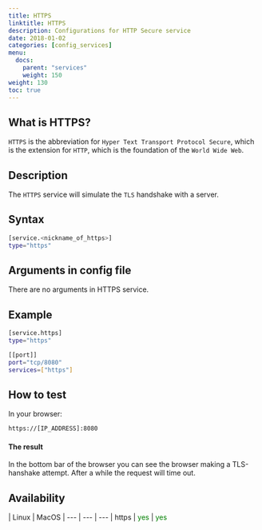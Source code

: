 ```yaml
---
title: HTTPS
linktitle: HTTPS
description: Configurations for HTTP Secure service
date: 2018-01-02
categories: [config_services]
menu:
  docs:
    parent: "services"
    weight: 150
weight: 130
toc: true
---
```

## What is HTTPS?

`HTTPS` is the abbreviation for `Hyper Text Transport Protocol Secure`, which is
the extension for `HTTP`, which is the foundation of the `World Wide Web`.

## Description

The `HTTPS` service will simulate the `TLS` handshake with a server.


## Syntax

```bash
[service.<nickname_of_https>]
type="https"
```


## Arguments in config file

There are no arguments in HTTPS service.

## Example

```bash
[service.https]
type="https"

[[port]]
port="tcp/8080"
services=["https"]
```

## How to test

In your browser:
```bash
https://[IP_ADDRESS]:8080
```

#### The result

In the bottom bar of the browser you can see the browser making a TLS-hanshake attempt.
After a while the request will time out.

## Availability

 | Linux | MacOS |
--- | --- | --- |
https | <span style="color:green">yes</span> | <span style="color:green">yes</span>
